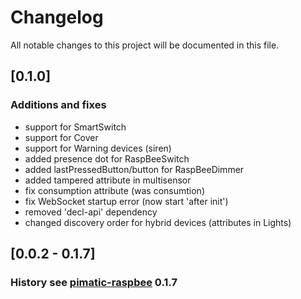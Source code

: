 # Changelog
All notable changes to this project will be documented in this file.

## [0.1.0]
### Additions and fixes 
* support for SmartSwitch
* support for Cover
* support for Warning devices (siren)
* added presence dot for RaspBeeSwitch
* added lastPressedButton/button for RaspBeeDimmer
* added tampered attribute in multisensor
* fix consumption attribute (was consumtion)
* fix WebSocket startup error (now start 'after init')
* removed 'decl-api' dependency
* changed discovery order for hybrid devices (attributes in Lights)

## [0.0.2 - 0.1.7]
### History see [pimatic-raspbee](https://github.com/treban/pimatic-raspbee/blob/master/CHANGELOG.md) 0.1.7
